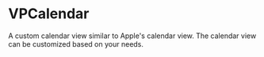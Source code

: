 # VPCalendar

A custom calendar view similar to Apple's calendar view. The calendar view can be customized based on your needs.
